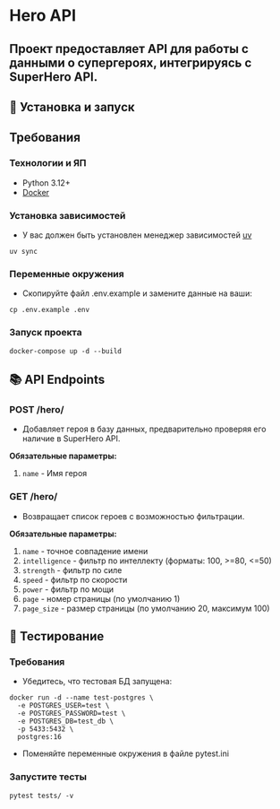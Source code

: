 # Hero API
## Проект предоставляет API для работы с данными о супергероях, интегрируясь с SuperHero API.

## 🚀 Установка и запуск

## Требования

### Технологии и ЯП 
- Python 3.12+
- [Docker](https://www.docker.com)

### Установка зависимостей
- У вас должен быть установлен менеджер зависимостей [uv](https://github.com/astral-sh/uv)

```shell
uv sync
```

### Переменные окружения
- Скопируйте файл .env.example и замените данные на ваши:
```shell
cp .env.example .env
```

### Запуск проекта
```shell
docker-compose up -d --build
```

## 📚 API Endpoints

### POST /hero/

- Добавляет героя в базу данных, предварительно проверяя его наличие в SuperHero API.

**Обязательные параметры:**
1. `name` - Имя героя

### GET /hero/

- Возвращает список героев с возможностью фильтрации.

**Обязательные параметры:**
1. `name` - точное совпадение имени
2. `intelligence` - фильтр по интеллекту (форматы: 100, >=80, <=50)
3. `strength` - фильтр по силе
4. `speed` - фильтр по скорости
5. `power` - фильтр по мощи
6. `page` - номер страницы (по умолчанию 1)
7. `page_size` - размер страницы (по умолчанию 20, максимум 100)

## 🧪 Тестирование

### Требования

- Убедитесь, что тестовая БД запущена:
```shell
docker run -d --name test-postgres \
  -e POSTGRES_USER=test \
  -e POSTGRES_PASSWORD=test \
  -e POSTGRES_DB=test_db \
  -p 5433:5432 \
  postgres:16
```
- Поменяйте переменные окружения в файле pytest.ini

### Запустите тесты
```shell
pytest tests/ -v
```
